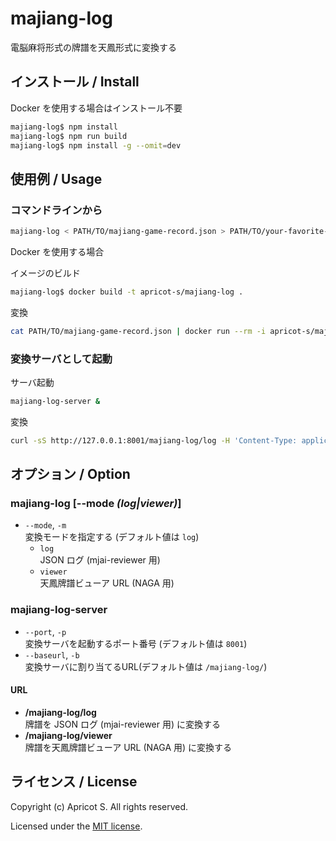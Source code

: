 # majiang-log

電脳麻将形式の牌譜を天鳳形式に変換する

## インストール / Install

Docker を使用する場合はインストール不要

```sh
majiang-log$ npm install
majiang-log$ npm run build
majiang-log$ npm install -g --omit=dev
```

## 使用例 / Usage

### コマンドラインから

```sh
majiang-log < PATH/TO/majiang-game-record.json > PATH/TO/your-favorite-name.txt
```

Docker を使用する場合

イメージのビルド

```sh
majiang-log$ docker build -t apricot-s/majiang-log .
```

変換

```sh
cat PATH/TO/majiang-game-record.json | docker run --rm -i apricot-s/majiang-log > PATH/TO/your-favorite-name.txt
```

### 変換サーバとして起動

サーバ起動

```sh
majiang-log-server &
```

変換

```sh
curl -sS http://127.0.0.1:8001/majiang-log/log -H 'Content-Type: application/json' -d @PATH/TO/majiang-game-record.json -o PATH/TO/your-favorite-name.txt
```

## オプション / Option

### majiang-log [--mode *(log|viewer)*]

- `--mode`, `-m`  
変換モードを指定する (デフォルト値は `log`)
  - `log`  
JSON ログ (mjai-reviewer 用)
  - `viewer`  
天鳳牌譜ビューア URL (NAGA 用)

### majiang-log-server

- `--port`, `-p`  
変換サーバを起動するポート番号 (デフォルト値は `8001`)
- `--baseurl`, `-b`  
変換サーバに割り当てるURL(デフォルト値は `/majiang-log/`)

#### URL

- **/majiang-log/log**  
牌譜を JSON ログ (mjai-reviewer 用) に変換する
- **/majiang-log/viewer**  
牌譜を天鳳牌譜ビューア URL (NAGA 用) に変換する

## ライセンス / License

Copyright (c) Apricot S. All rights reserved.

Licensed under the [MIT license](LICENSE).
